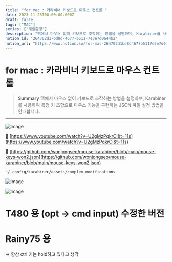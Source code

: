```yaml
---
title: "for mac : 카라비너 키보드로 마우스 컨트롤 "
date: 2023-11-25T00:00:00.000Z
draft: false
tags: ["MAC"]
series: ["개발환경"]
description: "맥에서 마우스 없이 키보드로 조작하는 방법을 설명하며, Karabiner를 사용하여 특정 키 조합으로 마우스 기능을 구현하는 JSON 파일 설정 방법을 안내합니다."
notion_id: "264702d1-bd8d-4677-b511-7e3e7d0a44b2"
notion_url: "https://www.notion.so/for-mac-264702d1bd8d4677b5117e3e7d0a44b2"
---
```


# for mac : 카라비너 키보드로 마우스 컨트롤 

> **Summary**
> 맥에서 마우스 없이 키보드로 조작하는 방법을 설명하며, Karabiner를 사용하여 특정 키 조합으로 마우스 기능을 구현하는 JSON 파일 설정 방법을 안내합니다.

---

![Image](https://prod-files-secure.s3.us-west-2.amazonaws.com/09ccd4d5-876c-4bba-bbdf-cc77a0a11257/46e17bd5-aea2-443c-b91a-32226bf0bf6a/Untitled.png?X-Amz-Algorithm=AWS4-HMAC-SHA256&X-Amz-Content-Sha256=UNSIGNED-PAYLOAD&X-Amz-Credential=ASIAZI2LB466SBTS7XFO%2F20250724%2Fus-west-2%2Fs3%2Faws4_request&X-Amz-Date=20250724T083706Z&X-Amz-Expires=3600&X-Amz-Security-Token=IQoJb3JpZ2luX2VjEAAaCXVzLXdlc3QtMiJHMEUCIAzP8WUe5vafXZ8KvesazNT4gbwujKFqA2mGa%2F8Dtb%2FxAiEA%2BYfZKE8vMijOcu5gH2w%2F9oCbJVJH5Bcg6dEW4Vv%2FUEYq%2FwMIKRAAGgw2Mzc0MjMxODM4MDUiDG5AChdDbmp2w%2BbiVyrcA5erogcPXM%2FZk392vVT4aDeHaYxu0fhOE8GI7URU0gW82vPcjHh6KCWq2c1Bl0eFODYi7wrwSRjpAGCBm0pmy9yTxYufrG%2FMQoq7CmJoXVMVbrAozLP9RTEftPX4sH0DiVDTdoMjwm5AAyyNXsezbUUHR8mGPvycvkxsIoHHLrQ6FVQtmu5M6npI682Wmf278m7CXpIL6IRZ%2F3GJ3noPyC292zKmXVcfWcm3N%2BXQiXE3wRVI4%2FCzlILO9wfDe7O%2FSAUXWncTWg6mOZAvGl7Ti02TzMccQInw4CC16o8b6%2FJc0HXoqxrKwz1l9jxvnp41NVislVQ84sDrfOOsp06TYwyN3BJrE0wPqbx1LI7y5BPc18YeraAE8BEBg1Lx0WDC4XJQzja5p2bhgZwxzAAq2arvEHmce2CIGyU8UlJT5Ig0DHRge2Cf3TJF%2Bdmys%2BkQ5cdxV0GTpFl2OByK6XSmnLzjnTGL22RK6MkJo%2BhRg3%2BvZoqRNiQ2Vu1DKCR%2BpAAsDikY4kzKwrlEVsICyWWF2uHUvOBjllUcXRHGSW2NW6pEomdd2sGO8vC%2Brpdmw62STC4%2BTw2HFmcnJA6V3KcBzQ1NFQ0frRhJXzjaWgDW2r1D4Yga%2Fg4rL8qb9qPRMPvOh8QGOqUBAJgyCHECGvs6x3%2BtCt%2FR8zLXHwCpYmqHmvdZAAZt75OCxYWRwYBTEyOyzVKNHKMJvyolZMBGL8y7rBzIJ%2FOwokdqEcwwIZPAYzq4Dacpu8fm0p7iA%2FndbP5B6SJGE8WBJcX%2BmSEANpSfQFTlH7ks2dG7okpkVcNPCKm8Paw3D1v9YYcE0qJKDihHuRVitgy26H3l3Wi5uiwGLjn72yWrKULiwr%2FJ&X-Amz-Signature=e6e2b95e77d4c1201f5a7cdb495c246edb0bf712cc2dc76ea9bf0ea4fda3c307&X-Amz-SignedHeaders=host&x-amz-checksum-mode=ENABLED&x-id=GetObject)

🔗 [https://www.youtube.com/watch?v=U2gMzPqkrCI&t=11s](https://www.youtube.com/watch?v=U2gMzPqkrCI&t=11s)

🔗 [https://github.com/wonjongseo/mouse-karabiner/blob/main/mouse-keys-won2.json](https://github.com/wonjongseo/mouse-karabiner/blob/main/mouse-keys-won2.json)

```plain text
~/.config/karabiner/assets/complex_modifications
```

![Image](https://prod-files-secure.s3.us-west-2.amazonaws.com/09ccd4d5-876c-4bba-bbdf-cc77a0a11257/e8cc303a-2992-479b-87f8-e8cb637a37ba/Untitled.png?X-Amz-Algorithm=AWS4-HMAC-SHA256&X-Amz-Content-Sha256=UNSIGNED-PAYLOAD&X-Amz-Credential=ASIAZI2LB466SBTS7XFO%2F20250724%2Fus-west-2%2Fs3%2Faws4_request&X-Amz-Date=20250724T083706Z&X-Amz-Expires=3600&X-Amz-Security-Token=IQoJb3JpZ2luX2VjEAAaCXVzLXdlc3QtMiJHMEUCIAzP8WUe5vafXZ8KvesazNT4gbwujKFqA2mGa%2F8Dtb%2FxAiEA%2BYfZKE8vMijOcu5gH2w%2F9oCbJVJH5Bcg6dEW4Vv%2FUEYq%2FwMIKRAAGgw2Mzc0MjMxODM4MDUiDG5AChdDbmp2w%2BbiVyrcA5erogcPXM%2FZk392vVT4aDeHaYxu0fhOE8GI7URU0gW82vPcjHh6KCWq2c1Bl0eFODYi7wrwSRjpAGCBm0pmy9yTxYufrG%2FMQoq7CmJoXVMVbrAozLP9RTEftPX4sH0DiVDTdoMjwm5AAyyNXsezbUUHR8mGPvycvkxsIoHHLrQ6FVQtmu5M6npI682Wmf278m7CXpIL6IRZ%2F3GJ3noPyC292zKmXVcfWcm3N%2BXQiXE3wRVI4%2FCzlILO9wfDe7O%2FSAUXWncTWg6mOZAvGl7Ti02TzMccQInw4CC16o8b6%2FJc0HXoqxrKwz1l9jxvnp41NVislVQ84sDrfOOsp06TYwyN3BJrE0wPqbx1LI7y5BPc18YeraAE8BEBg1Lx0WDC4XJQzja5p2bhgZwxzAAq2arvEHmce2CIGyU8UlJT5Ig0DHRge2Cf3TJF%2Bdmys%2BkQ5cdxV0GTpFl2OByK6XSmnLzjnTGL22RK6MkJo%2BhRg3%2BvZoqRNiQ2Vu1DKCR%2BpAAsDikY4kzKwrlEVsICyWWF2uHUvOBjllUcXRHGSW2NW6pEomdd2sGO8vC%2Brpdmw62STC4%2BTw2HFmcnJA6V3KcBzQ1NFQ0frRhJXzjaWgDW2r1D4Yga%2Fg4rL8qb9qPRMPvOh8QGOqUBAJgyCHECGvs6x3%2BtCt%2FR8zLXHwCpYmqHmvdZAAZt75OCxYWRwYBTEyOyzVKNHKMJvyolZMBGL8y7rBzIJ%2FOwokdqEcwwIZPAYzq4Dacpu8fm0p7iA%2FndbP5B6SJGE8WBJcX%2BmSEANpSfQFTlH7ks2dG7okpkVcNPCKm8Paw3D1v9YYcE0qJKDihHuRVitgy26H3l3Wi5uiwGLjn72yWrKULiwr%2FJ&X-Amz-Signature=1c125e101712efc99567fa1f4d1f7c283c268b3c2d937de19d7567e8d137d5a6&X-Amz-SignedHeaders=host&x-amz-checksum-mode=ENABLED&x-id=GetObject)

![Image](https://prod-files-secure.s3.us-west-2.amazonaws.com/09ccd4d5-876c-4bba-bbdf-cc77a0a11257/fa10a1bb-97b5-4358-abcd-968b338683e0/Untitled.png?X-Amz-Algorithm=AWS4-HMAC-SHA256&X-Amz-Content-Sha256=UNSIGNED-PAYLOAD&X-Amz-Credential=ASIAZI2LB466SBTS7XFO%2F20250724%2Fus-west-2%2Fs3%2Faws4_request&X-Amz-Date=20250724T083706Z&X-Amz-Expires=3600&X-Amz-Security-Token=IQoJb3JpZ2luX2VjEAAaCXVzLXdlc3QtMiJHMEUCIAzP8WUe5vafXZ8KvesazNT4gbwujKFqA2mGa%2F8Dtb%2FxAiEA%2BYfZKE8vMijOcu5gH2w%2F9oCbJVJH5Bcg6dEW4Vv%2FUEYq%2FwMIKRAAGgw2Mzc0MjMxODM4MDUiDG5AChdDbmp2w%2BbiVyrcA5erogcPXM%2FZk392vVT4aDeHaYxu0fhOE8GI7URU0gW82vPcjHh6KCWq2c1Bl0eFODYi7wrwSRjpAGCBm0pmy9yTxYufrG%2FMQoq7CmJoXVMVbrAozLP9RTEftPX4sH0DiVDTdoMjwm5AAyyNXsezbUUHR8mGPvycvkxsIoHHLrQ6FVQtmu5M6npI682Wmf278m7CXpIL6IRZ%2F3GJ3noPyC292zKmXVcfWcm3N%2BXQiXE3wRVI4%2FCzlILO9wfDe7O%2FSAUXWncTWg6mOZAvGl7Ti02TzMccQInw4CC16o8b6%2FJc0HXoqxrKwz1l9jxvnp41NVislVQ84sDrfOOsp06TYwyN3BJrE0wPqbx1LI7y5BPc18YeraAE8BEBg1Lx0WDC4XJQzja5p2bhgZwxzAAq2arvEHmce2CIGyU8UlJT5Ig0DHRge2Cf3TJF%2Bdmys%2BkQ5cdxV0GTpFl2OByK6XSmnLzjnTGL22RK6MkJo%2BhRg3%2BvZoqRNiQ2Vu1DKCR%2BpAAsDikY4kzKwrlEVsICyWWF2uHUvOBjllUcXRHGSW2NW6pEomdd2sGO8vC%2Brpdmw62STC4%2BTw2HFmcnJA6V3KcBzQ1NFQ0frRhJXzjaWgDW2r1D4Yga%2Fg4rL8qb9qPRMPvOh8QGOqUBAJgyCHECGvs6x3%2BtCt%2FR8zLXHwCpYmqHmvdZAAZt75OCxYWRwYBTEyOyzVKNHKMJvyolZMBGL8y7rBzIJ%2FOwokdqEcwwIZPAYzq4Dacpu8fm0p7iA%2FndbP5B6SJGE8WBJcX%2BmSEANpSfQFTlH7ks2dG7okpkVcNPCKm8Paw3D1v9YYcE0qJKDihHuRVitgy26H3l3Wi5uiwGLjn72yWrKULiwr%2FJ&X-Amz-Signature=c2974e71c45bc0d5bf0c42fa5e940868a5583d4f040a6516b2e0db071d03b6d9&X-Amz-SignedHeaders=host&x-amz-checksum-mode=ENABLED&x-id=GetObject)


# T480 용 (opt → cmd input) 수정한 버전

# Rainy75 용

→ 항상 ctrl 키는 hold하고 있다고 생각

